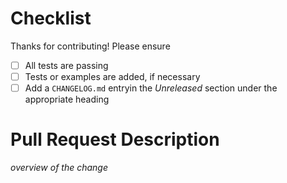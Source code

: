 # Checklist

Thanks for contributing! Please ensure

- [ ] All tests are passing
- [ ] Tests or examples are added, if necessary
- [ ] Add a `CHANGELOG.md` entryin the *Unreleased* section under the appropriate heading

# Pull Request Description

_overview of the change_
